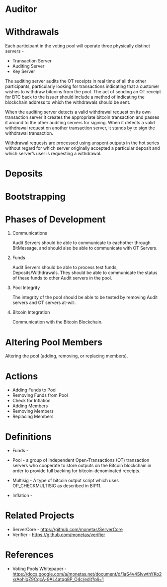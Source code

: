 Auditor
=======

Withdrawals
=======

Each participant in the voting pool will operate three physically distinct servers -

* Transaction Server
* Auditing Server
* Key Server

The auditing server audits the OT receipts in real time of all the other participants, particularly looking 
for transactions indicating that a customer wishes to withdraw bitcoins from the pool. The act of sending an 
OT receipt for BTC back to the issuer should include a method of indicating the blockchain address to 
which the withdrawals should be sent.

When the auditing server detects a valid withdrawal request on its own transaction server it creates the 
appropriate bitcoin transaction and passes it around to the other auditing servers for signing. When it 
detects a valid withdrawal request on another transaction server, it stands by to sign the withdrawal transaction.

Withdrawal requests are processed using unspent outputs in the hot series without regard for which server 
originally accepted a particular deposit and which server’s user is requesting a withdrawal.


Deposits
=======



Bootstrapping
=======

Phases of Development
=======

1) Communications
	
	Audit Servers should be able to communicate to eachother through BitMessage, and should also be able
	to communicate with OT Servers.	

2) Funds
	
	Audit Servers should be able to process test funds, Deposits/Withdrawals. They should be able to communicate
	the status of these funds to other Audit servers in the pool.

3) Pool Integrity

	The integrity of the pool should be able to be tested by removing Audit servers and OT servers at-will.

4) Bitcoin Integration

	Communication with the Bitcoin Blockchain.



Altering Pool Members
=======

Altering the pool (adding, removing, or replacing members).



Actions
=======

* Adding Funds to Pool
* Removing Funds from Pool
* Check for Inflation
* Adding Members
* Removing Members
* Replacing Members



Definitions
=======

* Funds - 

* Pool - a group of independent Open-Transactions (OT) transaction servers who cooperate to store outputs 
	on the Bitcoin blockchain in order to provide full backing for bitcoin-denominated receipts.

* Multisig - A type of bitcoin output script which uses OP_CHECKMULTISIG as described in BIP11.

* Inflation - 


Related Projects
=======

* ServerCore - https://github.com/monetas/ServerCore
* Verifier - https://github.com/monetas/verifier


References
=======

* Voting Pools Whitepaper - https://docs.google.com/a/monetas.net/document/d/1aS4v4SlvwthYKo2xrAohlqZ9CqcA-9AL4atqq8P_O4c/edit?pli=1

